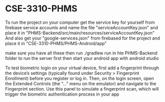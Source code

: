 # CSE-3310-PHMS
To run the project on your computer get the service key for yourself from firebase service accounts and name the file "serviceAccountKey.json" and place it in "PHMS-Backend/src/main/resources/serviceAccountKey.json" 
And also get your "google-services.json" from firebased for the project and place it in "CSE-3310-PHMS/PHMS-Android/app"

make sure you have all these then run ./gradlew run in hte PHMS-Backend folder to run the server first then start your android app with android studio

To test biometric login on your virtual device, first add a fingerprint through the device’s settings (typically found under Security > Fingerprint Enrollment) before you register or log in. Then, on the login screen, open the Extended Controls (the “...” menu on the emulator) and navigate to the Fingerprint section. Use this panel to simulate a fingerprint scan, which will trigger the biometric authentication process in your app